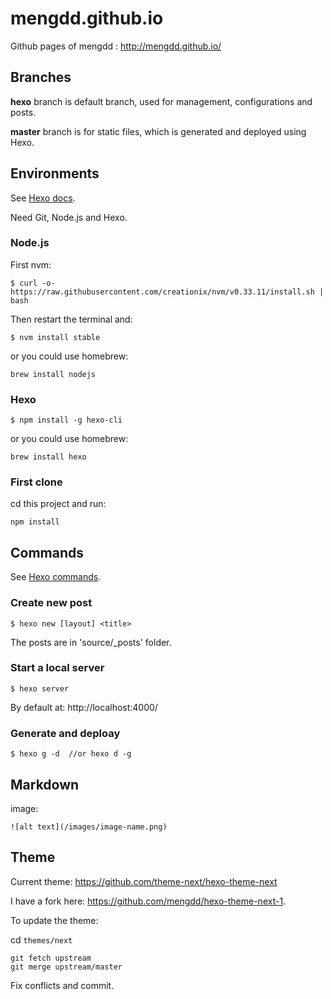 # mengdd.github.io
Github pages of mengdd : http://mengdd.github.io/

## Branches
**hexo** branch is default branch, used for management, configurations and posts.

**master** branch is for static files, which is generated and deployed using Hexo.

## Environments
See [Hexo docs](https://hexo.io/docs/).

Need Git, Node.js and Hexo.

### Node.js
First nvm:
```
$ curl -o- https://raw.githubusercontent.com/creationix/nvm/v0.33.11/install.sh | bash
```
Then restart the terminal and:
```
$ nvm install stable
```

or you could use homebrew:
```
brew install nodejs
```

### Hexo
```
$ npm install -g hexo-cli
```

or you could use homebrew:
```
brew install hexo
```

### First clone
cd this project and run:
```
npm install
```

## Commands
See [Hexo commands](https://hexo.io/docs/commands.html).

### Create new post
```
$ hexo new [layout] <title>
```
The posts are in 'source/_posts' folder.

### Start a local server
```
$ hexo server
```
By default at: http://localhost:4000/

### Generate and deploay
```
$ hexo g -d  //or hexo d -g
```

## Markdown
image:
```
![alt text](/images/image-name.png)
```

## Theme
Current theme: https://github.com/theme-next/hexo-theme-next

I have a fork here: https://github.com/mengdd/hexo-theme-next-1.

To update the theme:

cd `themes/next`
```
git fetch upstream
git merge upstream/master
```
Fix conflicts and commit.
